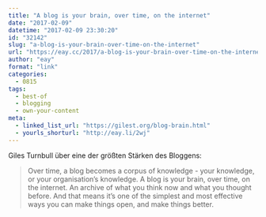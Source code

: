 ```yaml
---
title: "A blog is your brain, over time, on the internet"
date: "2017-02-09"
datetime: "2017-02-09 23:30:20"
id: "32142"
slug: "a-blog-is-your-brain-over-time-on-the-internet"
url: "https://eay.cc/2017/a-blog-is-your-brain-over-time-on-the-internet/"
author: "eay"
format: "link"
categories:
  - 0815
tags:
  - best-of
  - blogging
  - own-your-content
meta:
  - linked_list_url: "https://gilest.org/blog-brain.html"
  - yourls_shorturl: "http://eay.li/2wj"
---
```


Giles Turnbull über eine der größten Stärken des Bloggens:

> Over time, a blog becomes a corpus of knowledge - your knowledge, or your organisation’s knowledge. A blog is your brain, over time, on the internet. An archive of what you think now and what you thought before. And that means it’s one of the simplest and most effective ways you can make things open, and make things better.
